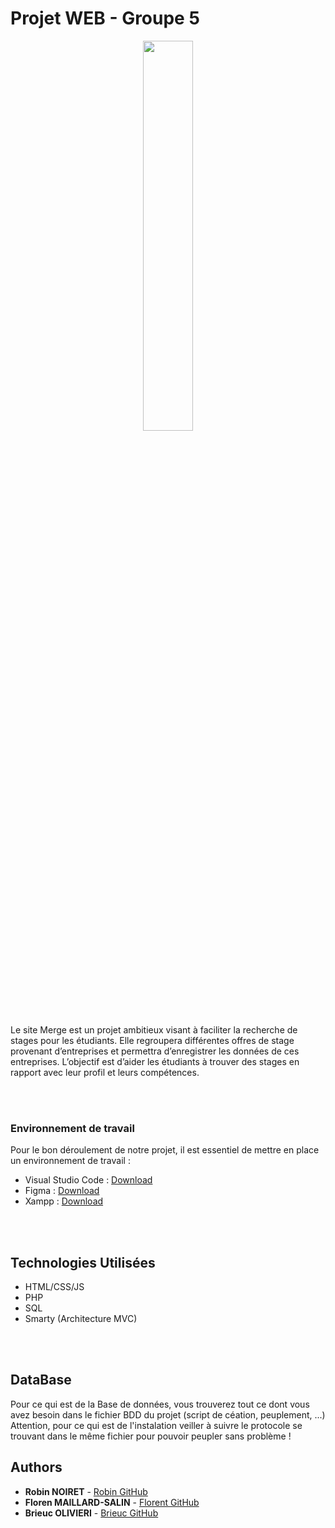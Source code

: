 # Projet WEB - Groupe 5

<p align='center'>
<img src='https://github.com/RobinNoiret/CESI_CPIA2_WEB_PROJECT/blob/984bb94ca476f285e1524c72ad29206dea87d897/SITE/Assets/logo-merge-blanc.svg' width='40%' height=40%'>
</p>
Le site Merge est un projet ambitieux visant à faciliter la recherche de stages pour les étudiants. Elle regroupera différentes offres de stage provenant d’entreprises et permettra d’enregistrer les données de ces entreprises. L’objectif est d’aider les étudiants à trouver des stages en rapport avec leur profil et leurs compétences.

<br><br>

### Environnement de travail

Pour le bon déroulement de notre projet, il est essentiel de mettre en place un environnement de travail :

- Visual Studio Code : [Download](https://code.visualstudio.com)
- Figma : [Download](https://www.figma.com/fr/downloads/)
- Xampp : [Download](https://www.apachefriends.org/download.html)

<br><br>

## Technologies Utilisées

- HTML/CSS/JS
- PHP
- SQL
- Smarty (Architecture MVC)

<br><br>

## DataBase
Pour ce qui est de la Base de données, vous trouverez tout ce dont vous avez besoin dans le fichier BDD du projet (script de céation, peuplement, ...) Attention, pour ce qui est de l'instalation veiller à suivre le protocole se trouvant dans le même fichier pour pouvoir peupler sans problème !

## Authors
* **Robin NOIRET** - [Robin GitHub](https://github.com/RobinNoiret)
* **Floren MAILLARD-SALIN** - [Florent GitHub](https://github.com/FlorentMS)
* **Brieuc OLIVIERI** - [Brieuc GitHub](https://github.com/FlorentMS)
